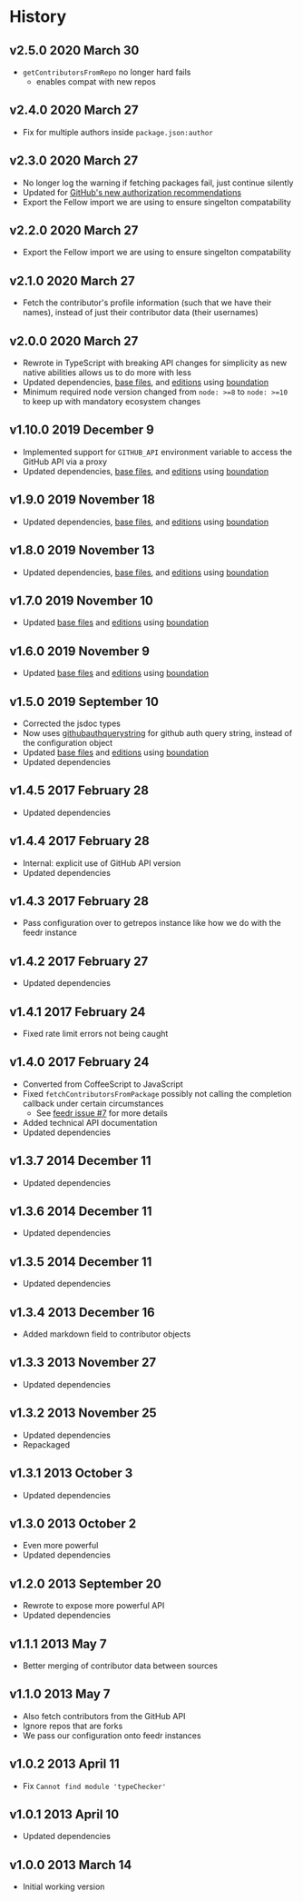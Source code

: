 # History

## v2.5.0 2020 March 30

-   `getContributorsFromRepo` no longer hard fails
    -   enables compat with new repos

## v2.4.0 2020 March 27

-   Fix for multiple authors inside `package.json:author`

## v2.3.0 2020 March 27

-   No longer log the warning if fetching packages fail, just continue silently
-   Updated for [GitHub's new authorization recommendations](https://developer.github.com/changes/2020-02-10-deprecating-auth-through-query-param)
-   Export the Fellow import we are using to ensure singelton compatability

## v2.2.0 2020 March 27

-   Export the Fellow import we are using to ensure singelton compatability

## v2.1.0 2020 March 27

-   Fetch the contributor's profile information (such that we have their names), instead of just their contributor data (their usernames)

## v2.0.0 2020 March 27

-   Rewrote in TypeScript with breaking API changes for simplicity as new native abilities allows us to do more with less
-   Updated dependencies, [base files](https://github.com/bevry/base), and [editions](https://editions.bevry.me) using [boundation](https://github.com/bevry/boundation)
-   Minimum required node version changed from `node: >=8` to `node: >=10` to keep up with mandatory ecosystem changes

## v1.10.0 2019 December 9

-   Implemented support for `GITHUB_API` environment variable to access the GitHub API via a proxy
-   Updated dependencies, [base files](https://github.com/bevry/base), and [editions](https://editions.bevry.me) using [boundation](https://github.com/bevry/boundation)

## v1.9.0 2019 November 18

-   Updated dependencies, [base files](https://github.com/bevry/base), and [editions](https://editions.bevry.me) using [boundation](https://github.com/bevry/boundation)

## v1.8.0 2019 November 13

-   Updated dependencies, [base files](https://github.com/bevry/base), and [editions](https://editions.bevry.me) using [boundation](https://github.com/bevry/boundation)

## v1.7.0 2019 November 10

-   Updated [base files](https://github.com/bevry/base) and [editions](https://editions.bevry.me) using [boundation](https://github.com/bevry/boundation)

## v1.6.0 2019 November 9

-   Updated [base files](https://github.com/bevry/base) and [editions](https://editions.bevry.me) using [boundation](https://github.com/bevry/boundation)

## v1.5.0 2019 September 10

-   Corrected the jsdoc types
-   Now uses [githubauthquerystring](https://github.com/bevry/githubauthquerystring) for github auth query string, instead of the configuration object
-   Updated [base files](https://github.com/bevry/base) and [editions](https://editions.bevry.me) using [boundation](https://github.com/bevry/boundation)
-   Updated dependencies

## v1.4.5 2017 February 28

-   Updated dependencies

## v1.4.4 2017 February 28

-   Internal: explicit use of GitHub API version
-   Updated dependencies

## v1.4.3 2017 February 28

-   Pass configuration over to getrepos instance like how we do with the feedr instance

## v1.4.2 2017 February 27

-   Updated dependencies

## v1.4.1 2017 February 24

-   Fixed rate limit errors not being caught

## v1.4.0 2017 February 24

-   Converted from CoffeeScript to JavaScript
-   Fixed `fetchContributorsFromPackage` possibly not calling the completion callback under certain circumstances
    -   See [feedr issue #7](https://github.com/bevry/feedr/issues/7) for more details
-   Added technical API documentation
-   Updated dependencies

## v1.3.7 2014 December 11

-   Updated dependencies

## v1.3.6 2014 December 11

-   Updated dependencies

## v1.3.5 2014 December 11

-   Updated dependencies

## v1.3.4 2013 December 16

-   Added markdown field to contributor objects

## v1.3.3 2013 November 27

-   Updated dependencies

## v1.3.2 2013 November 25

-   Updated dependencies
-   Repackaged

## v1.3.1 2013 October 3

-   Updated dependencies

## v1.3.0 2013 October 2

-   Even more powerful
-   Updated dependencies

## v1.2.0 2013 September 20

-   Rewrote to expose more powerful API
-   Updated dependencies

## v1.1.1 2013 May 7

-   Better merging of contributor data between sources

## v1.1.0 2013 May 7

-   Also fetch contributors from the GitHub API
-   Ignore repos that are forks
-   We pass our configuration onto feedr instances

## v1.0.2 2013 April 11

-   Fix `Cannot find module 'typeChecker'`

## v1.0.1 2013 April 10

-   Updated dependencies

## v1.0.0 2013 March 14

-   Initial working version
